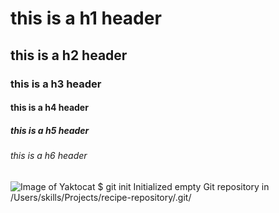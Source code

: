 # this is a h1 header
## this is a h2 header 
### this is a h3 header 
#### this is a h4 header 
##### this is a h5 header 
###### this is a h6 header
![Image of Yaktocat](https://octodex.github.com/images/yaktocat.png)
$ git init
Initialized empty Git repository in /Users/skills/Projects/recipe-repository/.git/
